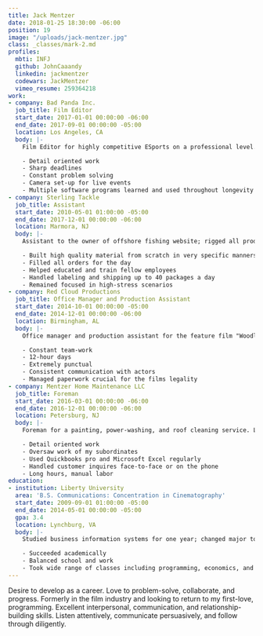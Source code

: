 ```yaml
---
title: Jack Mentzer
date: 2018-01-25 18:30:00 -06:00
position: 19
image: "/uploads/jack-mentzer.jpg"
class: _classes/mark-2.md
profiles:
  mbti: INFJ
  github: JohnCaaandy
  linkedin: jackmentzer
  codewars: JackMentzer
  vimeo_resume: 259364218
work:
- company: Bad Panda Inc.
  job_title: Film Editor
  start_date: 2017-01-01 00:00:00 -06:00
  end_date: 2017-09-01 00:00:00 -05:00
  location: Los Angeles, CA
  body: |-
    Film Editor for highly competitive ESports on a professional level. Edited tournaments, interviews, live events, and in-game footage using Adobe Premiere Pro.

    - Detail oriented work
    - Sharp deadlines
    - Constant problem solving
    - Camera set-up for live events
    - Multiple software programs learned and used throughout longevity
- company: Sterling Tackle
  job_title: Assistant
  start_date: 2010-05-01 01:00:00 -05:00
  end_date: 2017-12-01 00:00:00 -06:00
  location: Marmora, NJ
  body: |-
    Assistant to the owner of offshore fishing website; rigged all production lures and processed orders, shipped orders, and maintained inventory.

    - Built high quality material from scratch in very specific manners
    - Filled all orders for the day
    - Helped educated and train fellow employees
    - Handled labeling and shipping up to 40 packages a day
    - Remained focused in high-stress scenarios
- company: Red Cloud Productions
  job_title: Office Manager and Production Assistant
  start_date: 2014-10-01 00:00:00 -05:00
  end_date: 2014-12-01 00:00:00 -06:00
  location: Birmingham, AL
  body: |-
    Office manager and production assistant for the feature film "Woodlawn". Handled legal paperwork for all "extras" (background actors) on site and well as recruitment of said actors.

    - Constant team-work
    - 12-hour days
    - Extremely punctual
    - Consistent communication with actors
    - Managed paperwork crucial for the films legality
- company: Mentzer Home Maintenance LLC
  job_title: Foreman
  start_date: 2016-03-01 00:00:00 -06:00
  end_date: 2016-12-01 00:00:00 -06:00
  location: Petersburg, NJ
  body: |-
    Foreman for a painting, power-washing, and roof cleaning service. Led and completed several projects in the South Jersey area.

    - Detail oriented work
    - Oversaw work of my subordinates
    - Used Quickbooks pro and Microsoft Excel regularly
    - Handled customer inquires face-to-face or on the phone
    - Long hours, manual labor
education:
- institution: Liberty University
  area: 'B.S. Communications: Concentration in Cinematography'
  start_date: 2009-09-01 01:00:00 -05:00
  end_date: 2014-05-01 00:00:00 -05:00
  gpa: 3.4
  location: Lynchburg, VA
  body: |-
    Studied business information systems for one year; changed major to film and communications for remaining duration of education.

    - Succeeded academically
    - Balanced school and work
    - Took wide range of classes including programming, economics, and cinematography
---
```


Desire to develop as a career. Love to problem-solve, collaborate, and progress. Formerly in the film industry and looking to return to my first-love, programming. Excellent interpersonal, communication, and relationship-building skills.  Listen attentively, communicate persuasively, and follow through diligently.